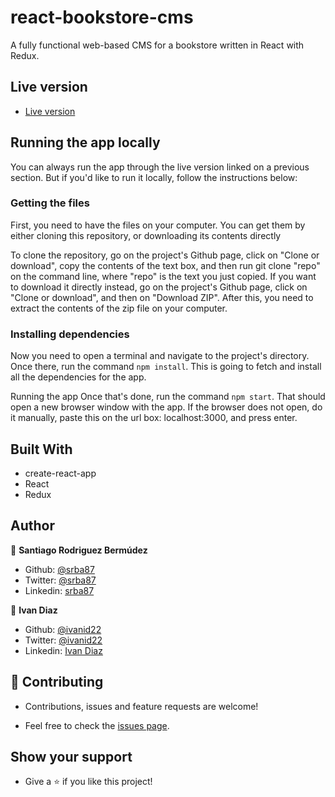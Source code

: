 # react-bookstore-cms

A fully functional web-based CMS for a bookstore written in React with Redux. 

## Live version

- [Live version]()
  
## Running the app locally
You can always run the app through the live version linked on a previous section. But if you'd like to run it locally, follow the instructions below:

### Getting the files
First, you need to have the files on your computer. You can get them by either cloning this repository, or downloading its contents directly

To clone the repository, go on the project's Github page, click on "Clone or download", copy the contents of the text box, and then run git clone "repo" on the command line, where "repo" is the text you just copied.
If you want to download it directly instead, go on the project's Github page, click on "Clone or download", and then on "Download ZIP". After this, you need to extract the contents of the zip file on your computer.

### Installing dependencies
Now you need to open a terminal and navigate to the project's directory. Once there, run the command `npm install`. This is going to fetch and install all the dependencies for the app.

Running the app
Once that's done, run the command `npm start`. That should open a new browser window with the app. If the browser does not open, do it manually, paste this on the url box: localhost:3000, and press enter.


## Built With
  - create-react-app
  - React
  - Redux

## Author

👤 **Santiago Rodriguez Bermúdez**

  - Github: [@srba87](https://github.com/santiagorodriguezbermudez)
  - Twitter: [@srba87](https://twitter.com/srba87)
  - Linkedin: [srba87](https://linkedin.com/in/srba)

👤 **Ivan Diaz**

  - Github: [@ivanid22](https://github.com/ivanid22)
  - Twitter: [@ivanid22](https://twitter.com/ivanid22)
  - Linkedin: [Ivan Diaz](www.linkedin.com/in/ivanid22)


## 🤝 Contributing

  - Contributions, issues and feature requests are welcome!

  - Feel free to check the [issues page](./issues).

## Show your support

  - Give a ⭐️ if you like this project!
  